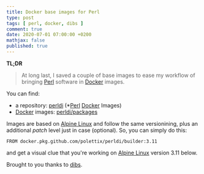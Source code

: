 ```yaml
---
title: Docker base images for Perl
type: post
tags: [ perl, docker, dibs ]
comment: true
date: 2020-07-01 07:00:00 +0200
mathjax: false
published: true
---
```


**TL;DR**

> At long last, I saved a couple of base images to ease my workflow of
> bringing [Perl][] software in [Docker][] images.

You can find:

- a repository: [perldi][] (*[Perl][] [Docker][] Images)
- [Docker][] images: [perldi/packages][]

Images are based on [Alpine Linux][] and follow the same versionining,
plus an additional *patch* level just in case (optional). So, you can
simply do this:

```text
FROM docker.pkg.github.com/polettix/perldi/builder:3.11
```

and get a visual clue that you're working on [Alpine Linux][] version
3.11 below.

Brought to you thanks to [dibs][].

[perldi]: https://github.com/polettix/perldi/
[perldi/packages]: https://github.com/polettix/perldi/packages/
[Perl]: https://www.perl.org/
[Docker]: https://www.docker.com/
[dibs]: https://github.com/polettix/dibs/
[Alpine Linux]: https://www.alpinelinux.org/
